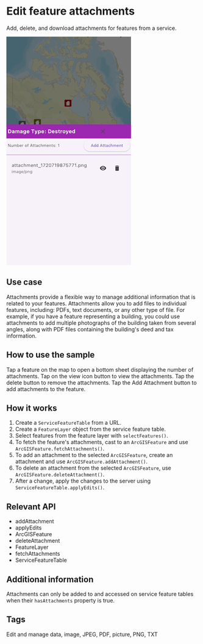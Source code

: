 # Edit feature attachments

Add, delete, and download attachments for features from a service.

![Image of edit feature attachments](edit_feature_attachments.png)

## Use case

Attachments provide a flexible way to manage additional information that is related to your features. Attachments allow you to add files to individual features, including: PDFs, text documents, or any other type of file. For example, if you have a feature representing a building, you could use attachments to add multiple photographs of the building taken from several angles, along with PDF files containing the building's deed and tax information.

## How to use the sample

Tap a feature on the map to open a bottom sheet displaying the number of attachments. Tap on the view icon button to view the attachments. Tap the delete button to remove the attachments. Tap the Add Attachment button to add attachments to the feature.

## How it works

1. Create a `ServiceFeatureTable` from a URL.
2. Create a `FeatureLayer` object from the service feature table.
3. Select features from the feature layer with `selectFeatures()`.
4. To fetch the feature's attachments, cast to an `ArcGISFeature` and use `ArcGISFeature.fetchAttachments()`.
5. To add an attachment to the selected `ArcGISFeature`, create an attachment and use `ArcGISFeature.addAttachment()`.
6. To delete an attachment from the selected `ArcGISFeature`, use `ArcGISFeature.deleteAttachment()`.
7. After a change, apply the changes to the server using `ServiceFeatureTable.applyEdits()`.

## Relevant API

* addAttachment
* applyEdits
* ArcGISFeature
* deleteAttachment
* FeatureLayer
* fetchAttachments
* ServiceFeatureTable

## Additional information

Attachments can only be added to and accessed on service feature tables when their `hasAttachments` property is true.

## Tags

Edit and manage data, image, JPEG, PDF, picture, PNG, TXT
